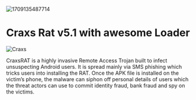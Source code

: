 
![1709135487714](https://github.com/user-attachments/assets/95547380-bbcc-4634-aa8b-5bab327ff683)

# Craxs Rat v5.1 with awesome Loader

![Craxs](https://github.com/user-attachments/assets/380db5ad-64e9-4e26-a5ba-2416505d8da9)


CraxsRAT is a highly invasive Remote Access Trojan built to infect unsuspecting Android users. It is spread mainly via SMS phishing which tricks users into installing the RAT. Once the APK file is installed on the victim’s phone, the malware can siphon off personal details of users which the threat actors can use to commit identity fraud, bank fraud and spy on the victims.
